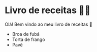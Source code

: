 # Livro de receitas :man_cook:

Olá! Bem vindo ao meu livro de receitas :cookie:



- Broa de fubá
- Torta de frango
- Pavê